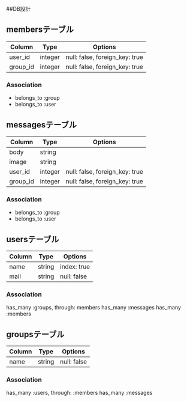 ##DB設計

## membersテーブル

|Column|Type|Options|
|------|----|-------|
|user_id|integer|null: false, foreign_key: true|
|group_id|integer|null: false, foreign_key: true|

### Association
- belongs_to :group
- belongs_to :user

## messagesテーブル

|Column|Type|Options|
|------|----|-------|
|body|string|
|image|string|
|user_id|integer|null: false, foreign_key: true|
|group_id|integer|null: false, foreign_key: true|

### Association
- belongs_to :group
- belongs_to :user

## usersテーブル
|Column|Type|Options|
|------|----|-------|
|name|string|index: true|null: false|unique: true|
|mail|string|null: false|

### Association
has_many :groups, through: members
has_many :messages
has_many :members

## groupsテーブル
|Column|Type|Options|
|------|----|-------|
|name|string|null: false|unique: true|

### Association
has_many :users, through: :members
has_many :messages